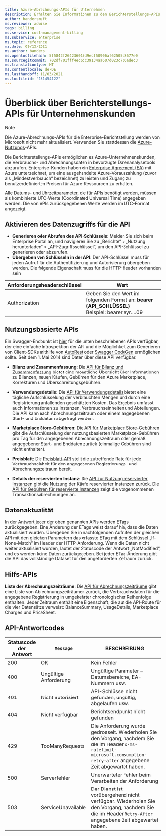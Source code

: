 ```yaml
---
title: Azure-Abrechnungs-APIs für Unternehmen
description: Erhalten Sie Informationen zu den Berichterstellungs-APIs, mit denen Azure-Unternehmenskunden Verbrauchsdaten programmgesteuert abrufen können.
author: bandersmsft
ms.reviewer: adwise
tags: billing
ms.service: cost-management-billing
ms.subservice: enterprise
ms.topic: reference
ms.date: 09/15/2021
ms.author: banders
ms.openlocfilehash: 5f5842f264236015d9ecf50906af62505d8677e0
ms.sourcegitcommit: 702df701fff4ec6cc39134aa607d023c766adec3
ms.translationtype: HT
ms.contentlocale: de-DE
ms.lasthandoff: 11/03/2021
ms.locfileid: "131454122"
---
```

# <a name="overview-of-reporting-apis-for-enterprise-customers"></a>Überblick über Berichterstellungs-APIs für Unternehmenskunden

> [!Note]
> Die Azure-Abrechnungs-APIs für die Enterprise-Berichtstellung werden von Microsoft nicht mehr aktualisiert. Verwenden Sie stattdessen die [Azure-Nutzungs](/rest/api/consumption)-APIs.

Die Berichterstellungs-APIs ermöglichen es Azure-Unternehmenskunden, die Verbrauchs- und Abrechnungsdaten in bevorzugte Datenanalysetools abzurufen. Enterprise-Kunden haben ein [Enterprise Agreement (EA)](https://azure.microsoft.com/pricing/enterprise-agreement/) mit Azure unterzeichnet, um eine ausgehandelte Azure-Vorauszahlung (zuvor als „Mindestverbrauch“ bezeichnet) zu leisten und Zugang zu benutzerdefinierten Preisen für Azure-Ressourcen zu erhalten.

Alle Datums- und Uhrzeitparameter, die für APIs benötigt werden, müssen als kombinierte UTC-Werte (Coordinated Universal Time) angegeben werden. Die von APIs zurückgegebenen Werte werden im UTC-Format angezeigt.

## <a name="enabling-data-access-to-the-api"></a>Aktivieren des Datenzugriffs für die API
* **Generieren oder Abrufen des API-Schlüssels**: Melden Sie sich beim Enterprise Portal an, und navigieren Sie zu „Berichte“ > „Nutzung herunterladen“ > „API-Zugriffsschlüssel“, um den API-Schlüssel zu generieren oder abzurufen.
* **Übergeben von Schlüsseln in der API**: Der API-Schlüssel muss für jeden Aufruf für die Authentifizierung und Autorisierung übergeben werden. Die folgende Eigenschaft muss für die HTTP-Header vorhanden sein

|Anforderungsheaderschlüssel | Wert|
|-|-|
|Authorization| Geben Sie den Wert im folgenden Format an: **bearer {API_SCHLÜSSEL}** <br/> Beispiel: bearer eyr....09|

## <a name="consumption-based-apis"></a>Nutzungsbasierte APIs
Ein Swagger-Endpunkt ist [hier](https://consumption.azure.com/swagger/ui/index) für die unten beschriebenen APIs verfügbar, der eine einfache Introspektion der API und die Möglichkeit zum Generieren von Client-SDKs mithilfe von [AutoRest](https://github.com/Azure/AutoRest) oder [Swagger CodeGen](https://swagger.io/swagger-codegen/) ermöglichen sollte. Seit dem 1. Mai 2014 sind Daten über diese API verfügbar.

* **Bilanz und Zusammenfassung**: Die [API für Bilanz und Zusammenfassung](/rest/api/billing/enterprise/billing-enterprise-api-balance-summary) bietet eine monatliche Übersicht über Informationen zu Bilanzen, neuen Käufen, Gebühren für den Azure Marketplace, Korrekturen und Überschreitungsgebühren.

* **Verwendungsdetails**: Die [API für Verwendungsdetails](/rest/api/billing/enterprise/billing-enterprise-api-usage-detail) bietet eine tägliche Aufschlüsselung der verbrauchten Mengen und durch eine Registrierung anfallenden geschätzten Kosten. Das Ergebnis umfasst auch Informationen zu Instanzen, Verbrauchseinheiten und Abteilungen. Die API kann nach Abrechnungszeitraum oder einem angegebenen Start- und Enddatum abgefragt werden.

* **Marketplace Store-Gebühren**: Die [API für Marketplace Store-Gebühren](/rest/api/billing/enterprise/billing-enterprise-api-marketplace-storecharge) gibt die Aufschlüsselung der nutzungsbasierten Marketplace-Gebühren pro Tag für den angegebenen Abrechnungszeitraum oder gemäß angegebener Start- und Enddaten zurück (einmalige Gebühren sind nicht enthalten).

* **Preisblatt**: Die [Preisblatt-API](/rest/api/billing/enterprise/billing-enterprise-api-pricesheet) stellt die zutreffende Rate für jede Verbrauchseinheit für den angegebenen Registrierungs- und Abrechnungszeitraum bereit.

* **Details der reservierten Instanz**: Die [API zur Nutzung reservierter Instanzen](/rest/api/billing/enterprise/billing-enterprise-api-reserved-instance-usage) gibt die Nutzung der Käufe reservierter Instanzen zurück. Die [API für Gebühren für reservierte Instanzen](/rest/api/billing/enterprise/billing-enterprise-api-reserved-instance-usage) zeigt die vorgenommenen Transaktionsabrechnungen an.

## <a name="data-freshness"></a>Datenaktualität
In der Antwort jeder der oben genannten APIs werden ETags zurückgegeben. Eine Änderung der ETags weist darauf hin, dass die Daten aktualisiert wurden.  Übergeben Sie in nachfolgenden Aufrufen der gleichen API mit den gleichen Parametern das erfasste ETag mit dem Schlüssel „If-None-Match“ im Header der HTTP-Anforderung. Wenn die Daten nicht weiter aktualisiert wurden, lautet der Statuscode der Antwort „NotModified“, und es werden keine Daten zurückgegeben. Bei jeder ETag-Änderung gibt die API das vollständige Dataset für den angeforderten Zeitraum zurück.

## <a name="helper-apis"></a>Hilfs-APIs
 **Liste der Abrechnungszeiträume**: Die [API für Abrechnungszeiträume](/rest/api/billing/enterprise/billing-enterprise-api-billing-periods) gibt eine Liste von Abrechnungszeiträumen zurück, die Verbrauchsdaten für die angegebene Registrierung in umgekehrter chronologischer Reihenfolge enthalten. Jeder Zeitraum enthält eine Eigenschaft, die auf die API-Route für die vier Datensätze verweist: BalanceSummary, UsageDetails, Marketplace Charges und PriceSheet.


## <a name="api-response-codes"></a>API-Antwortcodes   
|Statuscode der Antwort|`Message`|BESCHREIBUNG|
|-|-|-|
|200| OK|Kein Fehler|
|400| Ungültige Anforderung| Ungültige Parameter – Datumsbereiche, EA-Nummern usw.|
|401| Nicht autorisiert| API-Schlüssel nicht gefunden, ungültig, abgelaufen usw.|
|404| Nicht verfügbar| Berichtsendpunkt nicht gefunden|
|429 | TooManyRequests | Die Anforderung wurde gedrosselt. Wiederholen Sie den Vorgang, nachdem Sie die im Header <code>x-ms-ratelimit-microsoft.consumption-retry-after</code> angegebene Zeit abgewartet haben.|
|500| Serverfehler| Unerwarteter Fehler beim Verarbeiten der Anforderung|
| 503 | ServiceUnavailable | Der Dienst ist vorübergehend nicht verfügbar. Wiederholen Sie den Vorgang, nachdem Sie die im Header <code>Retry-After</code> angegebene Zeit abgewartet haben.|
